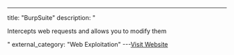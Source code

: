 ---
title: "BurpSuite"
description: "

Intercepts web requests and allows you to modify them

"
external_category: "Web Exploitation"
---[Visit Website](https://portswigger.net/burp)

